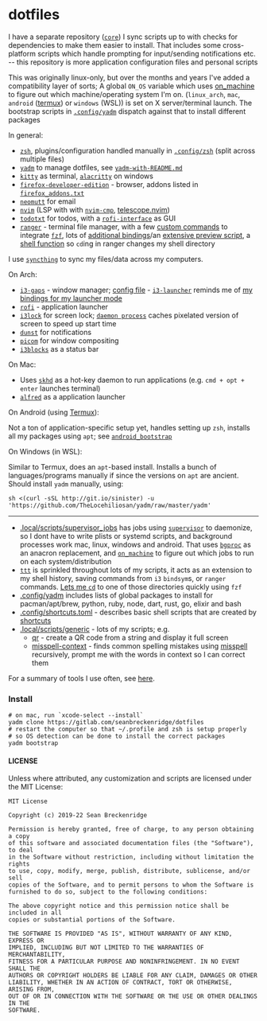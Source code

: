 # dotfiles

I have a separate repository ([`core`](https://github.com/seanbreckenridge/core)) I sync scripts up to with checks for dependencies to make them easier to install. That includes some cross-platform scripts which handle prompting for input/sending notifications etc. -- this repository is more application configuration files and personal scripts

This was originally linux-only, but over the months and years I've added a compatibility layer of sorts; A global `ON_OS` variable which uses [on_machine](https://github.com/seanbreckenridge/on_machine) to figure out which machine/operating system I'm on. (`linux_arch`, `mac`, `android` ([termux](https://termux.com/)) or `windows` (WSL)) is set on X server/terminal launch. The bootstrap scripts in [`.config/yadm`](.config/yadm) dispatch against that to install different packages

In general:

- [`zsh`](http://zsh.sourceforge.net/), plugins/configuration handled manually in [`.config/zsh`](.config/zsh) (split across multiple files)
- [`yadm`](https://yadm.io) to manage dotfiles, see [`yadm-with-README.md`](.config/yadm/yadm-with-README.md)
- [`kitty`](https://github.com/kovidgoyal/kitty) as terminal, [`alacritty`](https://github.com/alacritty/alacritty) on windows
- [`firefox-developer-edition`](https://www.archlinux.org/packages/community/x86_64/firefox-developer-edition/) - browser, addons listed in [`firefox_addons.txt`](./.local/share/firefox_addons.txt)
- [`neomutt`](https://github.com/neomutt/neomutt) for email
- [`nvim`](https://neovim.io/) (LSP with with [`nvim-cmp`](https://github.com/hrsh7th/nvim-cmp), [telescope.nvim](https://github.com/nvim-telescope/telescope.nvim))
- [`todotxt`](http://todotxt.org/) for todos, with a [`rofi-interface`](.local/scripts/generic/todo-prompt) as GUI
- [`ranger`](https://github.com/ranger/ranger) - terminal file manager, with a few [custom commands](.config/ranger/commands.py) to integrate [`fzf`](https://github.com/junegunn/fzf), lots of [additional bindings](.config/ranger/rc.conf)/an [extensive preview script](.config/ranger/scope.sh), a [shell function](https://sean.fish/d/functions/ranger?dark) so `cd`ing in ranger changes my shell directory

I use [`syncthing`](https://github.com/syncthing/syncthing) to sync my files/data across my computers.

On Arch:

- [`i3-gaps`](https://github.com/Airblader/i3) - window manager; [config file](.config/i3/config) - [`i3-launcher`](https://sean.fish/d/i3-launcher?dark) reminds me of [my bindings for my launcher mode](https://i.imgur.com/m6q3L37.png)
- [`rofi`](https://github.com/davatorium/rofi) - application launcher
- [`i3lock`](https://i3wm.org/i3lock/) for screen lock; [`daemon process`](.local/scripts/cross-platform/lock-screen) caches pixelated version of screen to speed up start time
- [`dunst`](https://dunst-project.org/) for notifications
- [`picom`](https://github.com/yshui/picom) for window compositing
- [`i3blocks`](https://github.com/vivien/i3blocks) as a status bar

On Mac:

- Uses [`skhd`](https://github.com/koekeishiya/skhd) as a hot-key daemon to run applications (e.g. `cmd + opt + enter` launches terminal)
- [`alfred`](https://www.alfredapp.com/) as a application launcher

On Android (using [Termux](https://termux.com/)):

Not a ton of application-specific setup yet, handles setting up `zsh`, installs all my packages using `apt`; see [`android_bootstrap`](./.config/yadm/android_bootstrap)

On Windows (in WSL):

Similar to Termux, does an `apt`-based install. Installs a bunch of languages/programs manually if since the versions on `apt` are ancient. Should install `yadm` manually, using:

`sh <(curl -sSL http://git.io/sinister) -u 'https://github.com/TheLocehiliosan/yadm/raw/master/yadm'`

---

- [.local/scripts/supervisor_jobs](.local/scripts/supervisor_jobs/) has jobs using [`supervisor`](https://github.com/Supervisor/supervisor) to daemonize, so I dont have to write plists or systemd scripts, and background processes work mac, linux, windows and android. That uses [`bgproc`](https://github.com/seanbreckenridge/bgproc) as an anacron replacement, and [`on_machine`](https://github.com/seanbreckenridge/on_machine) to figure out which jobs to run on each system/distribution
- [`ttt`](https://github.com/seanbreckenridge/ttt/) is sprinkled throughout lots of my scripts, it acts as an extension to my shell history, saving commands from `i3` `bindsym`s, or `ranger` commands. [Lets me `cd`](.config/zsh/cd.zsh) to one of those directories quickly using `fzf`
- [.config/yadm](.config/yadm) includes lists of global packages to install for pacman/apt/brew, python, ruby, node, dart, rust, go, elixir and bash
- [.config/shortcuts.toml](.config/shortcuts.toml) - describes basic shell scripts that are created by [shortcuts](https://github.com/seanbreckenridge/shortcuts)
- [.local/scripts/generic](.local/scripts/generic) - lots of my scripts; e.g.
  - [qr](.local/scripts/generic/qr) - create a QR code from a string and display it full screen
  - [misspell-context](.local/scripts/generic/misspell-context) - finds common spelling mistakes using [misspell](https://github.com/client9/misspell) recursively, prompt me with the words in context so I can correct them

For a summary of tools I use often, see [here](https://exobrain.sean.fish/tools/).

### Install

    # on mac, run `xcode-select --install`
    yadm clone https://gitlab.com/seanbreckenridge/dotfiles
    # restart the computer so that ~/.profile and zsh is setup properly
    # so OS detection can be done to install the correct packages
    yadm bootstrap

#### LICENSE

Unless where attributed, any customization and scripts are licensed under the MIT License:

```
MIT License

Copyright (c) 2019-22 Sean Breckenridge

Permission is hereby granted, free of charge, to any person obtaining a copy
of this software and associated documentation files (the "Software"), to deal
in the Software without restriction, including without limitation the rights
to use, copy, modify, merge, publish, distribute, sublicense, and/or sell
copies of the Software, and to permit persons to whom the Software is
furnished to do so, subject to the following conditions:

The above copyright notice and this permission notice shall be included in all
copies or substantial portions of the Software.

THE SOFTWARE IS PROVIDED "AS IS", WITHOUT WARRANTY OF ANY KIND, EXPRESS OR
IMPLIED, INCLUDING BUT NOT LIMITED TO THE WARRANTIES OF MERCHANTABILITY,
FITNESS FOR A PARTICULAR PURPOSE AND NONINFRINGEMENT. IN NO EVENT SHALL THE
AUTHORS OR COPYRIGHT HOLDERS BE LIABLE FOR ANY CLAIM, DAMAGES OR OTHER
LIABILITY, WHETHER IN AN ACTION OF CONTRACT, TORT OR OTHERWISE, ARISING FROM,
OUT OF OR IN CONNECTION WITH THE SOFTWARE OR THE USE OR OTHER DEALINGS IN THE
SOFTWARE.
```
